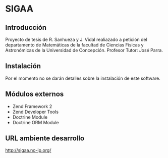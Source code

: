 SIGAA
=======================

Introducción
------------
Proyecto de tesis de R. Sanhueza y J. Vidal realiazado a petición
del departamento de Matemáticas de la facultad de Ciencias Físicas
y Astronómicas de la Universidad de Concepción.
Profesor Tutor: José Parra.


Instalación
------------
Por el momento no se darán detalles sobre la instalación de este software.

Módulos externos
----------------
- Zend Framework 2
- Zend Developer Tools
- Doctrine Module
- Doctrine ORM Module


URL ambiente desarrollo
--------------------
http://sigaa.no-ip.org/